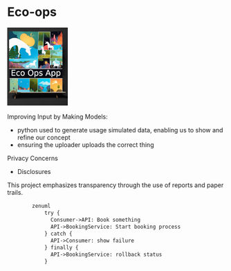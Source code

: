 # Eco-ops

![Eco Ops March 2024 Graphic](ecoopsappmarch2024.jpg "Eco Ops March 2024")

Improving Input by Making Models:
- python used to generate usage simulated data, enabling us to show and refine our concept
- ensuring the uploader uploads the correct thing

Privacy Concerns
- Disclosures


This project emphasizes transparency through the use of reports and paper trails. 

```mermaid
        zenuml
            try {
              Consumer->API: Book something
              API->BookingService: Start booking process
            } catch {
              API->Consumer: show failure
            } finally {
              API->BookingService: rollback status
            }
```
